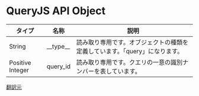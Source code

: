 # QueryJS API Object

|タイプ |名称  |説明 |
|---|---|---|
|String |\_\_type\_\_ |読み取り専用です。オブジェクトの種類を定義しています。「query」になります。|
|Positive Integer |query_id |読み取り専用です。クエリの一意の識別ナンバーを表しています。 |

[翻訳元](https://minecraft.gamepedia.com/index.php?title=Bedrock_Edition_beta_scripting_documentation&mobileaction=toggle_view_mobile#Query_JS_API_Object)
